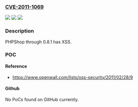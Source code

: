 ### [CVE-2011-1069](https://cve.mitre.org/cgi-bin/cvename.cgi?name=CVE-2011-1069)
![](https://img.shields.io/static/v1?label=Product&message=PHPShop&color=blue)
![](https://img.shields.io/static/v1?label=Version&message=n%2Fa&color=blue)
![](https://img.shields.io/static/v1?label=Vulnerability&message=Cross-Site%20Scripting&color=brighgreen)

### Description

PHPShop through 0.8.1 has XSS.

### POC

#### Reference
- https://www.openwall.com/lists/oss-security/2011/02/28/9

#### Github
No PoCs found on GitHub currently.

